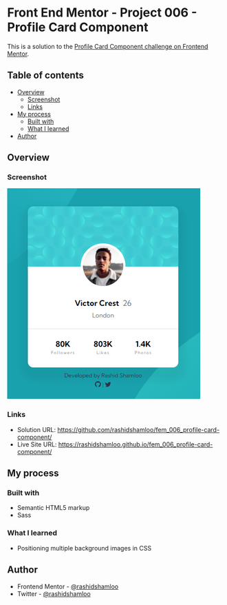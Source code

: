 # Front End Mentor - Project 006 - Profile Card Component

This is a solution to the [Profile Card Component challenge on Frontend Mentor](https://www.frontendmentor.io/challenges/profile-card-component-cfArpWshJ).

## Table of contents

- [Overview](#overview)
  - [Screenshot](#screenshot)
  - [Links](#links)
- [My process](#my-process)
  - [Built with](#built-with)
  - [What I learned](#what-i-learned)
- [Author](#author)

## Overview

### Screenshot

![](./screenshot.png)

### Links

- Solution URL: https://github.com/rashidshamloo/fem_006_profile-card-component/
- Live Site URL: https://rashidshamloo.github.io/fem_006_profile-card-component/

## My process

### Built with

- Semantic HTML5 markup
- Sass

### What I learned

- Positioning multiple background images in CSS

## Author

- Frontend Mentor - [@rashidshamloo](https://www.frontendmentor.io/profile/rashidshamloo)
- Twitter - [@rashidshamloo](https://www.twitter.com/rashidshamloo)

